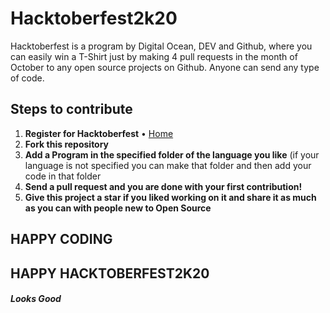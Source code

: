 
# Hacktoberfest2k20

Hacktoberfest is a program by Digital Ocean, DEV and Github, where you can easily win a T-Shirt just by making 4 pull requests in the month of October to any open source projects on Github.
Anyone can send any type of code.

## Steps to contribute

1. **Register for Hacktoberfest** • [Home](https://hacktoberfest.digitalocean.com/)
2. **Fork this repository**
3. **Add a Program in the specified folder of the language you like** (if your language is not specified you can make that folder and then add your code in that folder
4. **Send a pull request and you are done with your first contribution!**
5. **Give this project a star if you liked working on it and share it as much as you can with people new to Open Source**

## HAPPY CODING 

## HAPPY HACKTOBERFEST2K20
<h5> Looks Good </h5>
